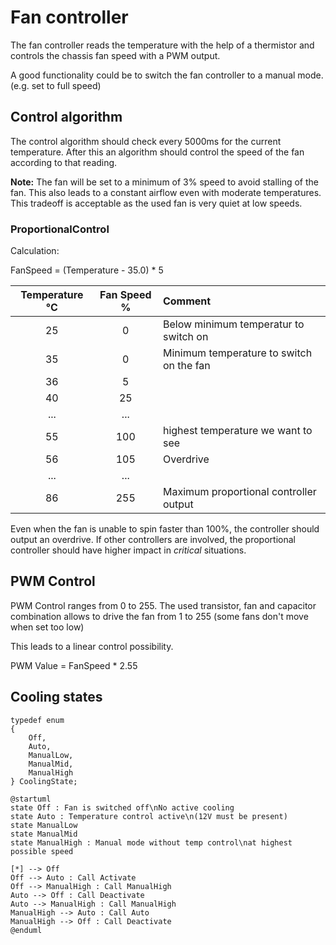 # Fan controller

The fan controller reads the temperature with the help of a thermistor and controls the chassis fan speed with a PWM output. 

A good functionality could be to switch the fan controller to a manual mode. (e.g. set to full speed)

## Control algorithm

The control algorithm should check every 5000ms for the current temperature.
After this an algorithm should control the speed of the fan according to that reading. 

**Note:** The fan will be set to a minimum of 3% speed to avoid stalling of the fan. This also leads to a constant airflow even with moderate temperatures. This tradeoff is acceptable as the used fan is very quiet at low speeds.  

### ProportionalControl

Calculation: 

FanSpeed = (Temperature - 35.0) * 5

| Temperature °C   | Fan Speed %   | Comment      |
| :---: | :----------: | :----------- |
| 25  | 0 | Below minimum temperatur to switch on |
| 35  | 0 | Minimum temperature to switch on the fan |
| 36  | 5 |  |
| 40  | 25 |  |
| ... | ... | 
| 55  | 100 | highest temperature we want to see
| 56  | 105 | Overdrive 
| ... | ... | 
| 86  | 255 | Maximum proportional controller output

Even when the fan is unable to spin faster than 100%, the controller should output an overdrive. 
If other controllers are involved, the proportional controller should have higher impact in *critical* situations. 

## PWM Control

PWM Control ranges from 0 to 255. The used transistor, fan and capacitor combination allows to drive the fan from 1 to 255 (some fans don't move when set too low)

This leads to a linear control possibility.

PWM Value = FanSpeed * 2.55

## Cooling states

    typedef enum
    {
        Off,
        Auto,
        ManualLow,
        ManualMid,
        ManualHigh
    } CoolingState;

```plantuml
@startuml
state Off : Fan is switched off\nNo active cooling
state Auto : Temperature control active\n(12V must be present)
state ManualLow
state ManualMid
state ManualHigh : Manual mode without temp control\nat highest possible speed

[*] --> Off
Off --> Auto : Call Activate 
Off --> ManualHigh : Call ManualHigh
Auto --> Off : Call Deactivate
Auto --> ManualHigh : Call ManualHigh
ManualHigh --> Auto : Call Auto
ManualHigh --> Off : Call Deactivate
@enduml
```